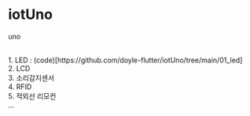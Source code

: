 # iotUno
uno

<br />
1. LED : (code)[https://github.com/doyle-flutter/iotUno/tree/main/01_led] <br />
2. LCD <br />
3. 소리감지센서 <br />
4. RFID <br />
5. 적외선 리모컨 <br />
...
